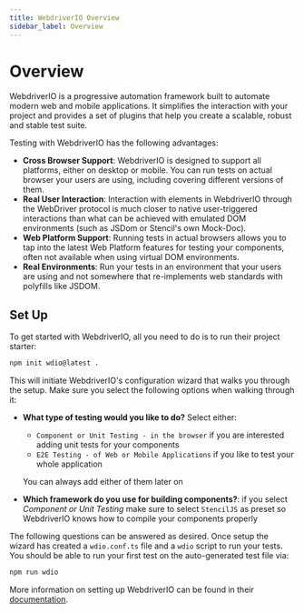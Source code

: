```yaml
---
title: WebdriverIO Overview
sidebar_label: Overview
---
```


# Overview

WebdriverIO is a progressive automation framework built to automate modern web and mobile applications. It simplifies the interaction with your project and provides a set of plugins that help you create a scalable, robust and stable test suite.

Testing with WebdriverIO has the following advantages:

- __Cross Browser Support__: WebdriverIO is designed to support all platforms, either on desktop or mobile. You can run tests on actual browser your users are using, including covering different versions of them.
- __Real User Interaction__: Interaction with elements in WebdriverIO through the WebDriver protocol is much closer to native user-triggered interactions than what can be achieved with emulated DOM environments (such as JSDom or Stencil's own Mock-Doc).
- __Web Platform Support__: Running tests in actual browsers allows you to tap into the latest Web Platform features for testing your components, often not available when using virtual DOM environments.
- __Real Environments__: Run your tests in an environment that your users are using and not somewhere that re-implements web standards with polyfills like JSDOM.

## Set Up

To get started with WebdriverIO, all you need to do is to run their project starter:

```bash npm2yarn
npm init wdio@latest .
```

This will initiate WebdriverIO's configuration wizard that walks you through the setup. Make sure you select the following options when walking through it:

- __What type of testing would you like to do?__ Select either:
  - `Component or Unit Testing - in the browser` if you are interested adding unit tests for your components
  - `E2E Testing - of Web or Mobile Applications` if you like to test your whole application 
  
  You can always add either of them later on
- __Which framework do you use for building components?__: if you select _Component or Unit Testing_ make sure to select `StencilJS` as preset so WebdriverIO knows how to compile your components properly

The following questions can be answered as desired. Once setup the wizard has created a `wdio.conf.ts` file and a `wdio` script to run your tests. You should be able to run your first test on the auto-generated test file via:

```bash npm2yarn
npm run wdio
```

More information on setting up WebdriverIO can be found in their [documentation](https://webdriver.io/docs/component-testing/stencil).
